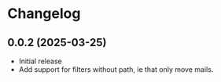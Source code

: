 # Changelog
## 0.0.2 (2025-03-25)
* Initial release
* Add support for filters without path, ie that only move mails.
